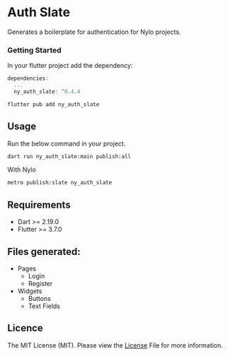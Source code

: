 # Auth Slate
Generates a boilerplate for authentication for Nylo projects.

### Getting Started #
In your flutter project add the dependency:

``` dart 
dependencies:
  ...
  ny_auth_slate: ^0.4.4
```

``` bash
flutter pub add ny_auth_slate
```

## Usage

Run the below command in your project.

``` bash
dart run ny_auth_slate:main publish:all
```

With Nylo

``` bash 
metro publish:slate ny_auth_slate
```

## Requirements
* Dart >= 2.19.0
* Flutter >= 3.7.0

## Files generated:
- Pages
  - Login
  - Register
- Widgets
  - Buttons
  - Text Fields

## Licence

The MIT License (MIT). Please view the [License](https://github.com/nylo-core/ny_auth_slate/blob/main/licence) File for more information.
